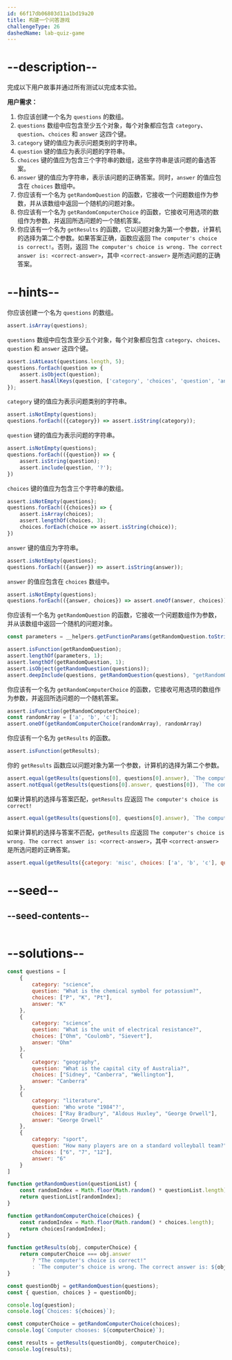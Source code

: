 ```yaml
---
id: 66f17db06803d11a1bd19a20
title: 构建一个问答游戏
challengeType: 26
dashedName: lab-quiz-game
---
```


# --description--

完成以下用户故事并通过所有测试以完成本实验。

**用户需求：**

1. 你应该创建一个名为 `questions` 的数组。
1. `questions` 数组中应包含至少五个对象，每个对象都应包含 `category`、`question`、`choices` 和 `answer` 这四个键。
1. `category` 键的值应为表示问题类别的字符串。
1. `question` 键的值应为表示问题的字符串。
1. `choices` 键的值应为包含三个字符串的数组，这些字符串是该问题的备选答案。
1. `answer` 键的值应为字符串，表示该问题的正确答案。同时，`answer` 的值应包含在 `choices` 数组中。
1. 你应该有一个名为 `getRandomQuestion` 的函数，它接收一个问题数组作为参数，并从该数组中返回一个随机的问题对象。
1. 你应该有一个名为 `getRandomComputerChoice` 的函数，它接收可用选项的数组作为参数，并返回所选问题的一个随机答案。
1. 你应该有一个名为 `getResults` 的函数，它以问题对象为第一个参数，计算机的选择为第二个参数。如果答案正确，函数应返回 `The computer's choice is correct!`。否则，返回 `The computer's choice is wrong. The correct answer is: <correct-answer>`，其中 `<correct-answer>` 是所选问题的正确答案。

# --hints--

你应该创建一个名为 `questions` 的数组。

```js
assert.isArray(questions);
```

`questions` 数组中应包含至少五个对象，每个对象都应包含 `category`、`choices`、`question` 和 `answer` 这四个键。

```js
assert.isAtLeast(questions.length, 5);
questions.forEach(question => {
    assert.isObject(question);
    assert.hasAllKeys(question, ['category', 'choices', 'question', 'answer']);
});
```

`category` 键的值应为表示问题类别的字符串。

```js
assert.isNotEmpty(questions);
questions.forEach(({category}) => assert.isString(category));
```

`question` 键的值应为表示问题的字符串。

```js
assert.isNotEmpty(questions);
questions.forEach(({question}) => {
    assert.isString(question);
    assert.include(question, '?');
})
```

`choices` 键的值应为包含三个字符串的数组。

```js
assert.isNotEmpty(questions);
questions.forEach(({choices}) => {
    assert.isArray(choices);
    assert.lengthOf(choices, 3);
    choices.forEach(choice => assert.isString(choice));
})
```

`answer` 键的值应为字符串。

```js
assert.isNotEmpty(questions);
questions.forEach(({answer}) => assert.isString(answer));
```

`answer` 的值应包含在 `choices` 数组中。

```js
assert.isNotEmpty(questions);
questions.forEach(({answer, choices}) => assert.oneOf(answer, choices));
```

你应该有一个名为 `getRandomQuestion` 的函数，它接收一个问题数组作为参数，并从该数组中返回一个随机的问题对象。

```js
const parameters = __helpers.getFunctionParams(getRandomQuestion.toString());

assert.isFunction(getRandomQuestion);
assert.lengthOf(parameters, 1);
assert.lengthOf(getRandomQuestion, 1);
assert.isObject(getRandomQuestion(questions));
assert.deepInclude(questions, getRandomQuestion(questions), "getRandomQuestion did not return one of the objects inside questions");
```

你应该有一个名为 `getRandomComputerChoice` 的函数，它接收可用选项的数组作为参数，并返回所选问题的一个随机答案。

```js
assert.isFunction(getRandomComputerChoice);
const randomArray = ['a', 'b', 'c'];
assert.oneOf(getRandomComputerChoice(randomArray), randomArray)
```

你应该有一个名为 `getResults` 的函数。

```js
assert.isFunction(getResults);
```

你的 `getResults` 函数应以问题对象为第一个参数，计算机的选择为第二个参数。

```js
assert.equal(getResults(questions[0], questions[0].answer), `The computer's choice is correct!`);
assert.notEqual(getResults(questions[0].answer, questions[0]), `The computer's choice is correct!`);
```

如果计算机的选择与答案匹配，`getResults` 应返回 `The computer's choice is correct!`

```js
assert.equal(getResults(questions[0], questions[0].answer), `The computer's choice is correct!`);
```

如果计算机的选择与答案不匹配，`getResults` 应返回 `The computer's choice is wrong. The correct answer is: <correct-answer>`，其中 `<correct-answer>` 是所选问题的正确答案。

```js
assert.equal(getResults({category: 'misc', choices: ['a', 'b', 'c'], question: "question?", answer: "b"}, "a"), `The computer's choice is wrong. The correct answer is: b`)
```

# --seed--

## --seed-contents--

```js

```

# --solutions--

```js
const questions = [
    {
        category: "science",
        question: "What is the chemical symbol for potassium?",
        choices: ["P", "K", "Pt"],
        answer: "K"
    },
    {
        category: "science",
        question: "What is the unit of electrical resistance?",
        choices: ["Ohm", "Coulomb", "Sievert"],
        answer: "Ohm"
    },
    {
        category: "geography",
        question: "What is the capital city of Australia?",
        choices: ["Sidney", "Canberra", "Wellington"],
        answer: "Canberra"
    },
    {
        category: "literature",
        question: 'Who wrote "1984"?',
        choices: ["Ray Bradbury", "Aldous Huxley", "George Orwell"],
        answer: "George Orwell"
    },
    {
        category: "sport",
        question: "How many players are on a standard volleyball team?",
        choices: ["6", "7", "12"],
        answer: "6"
    }
]

function getRandomQuestion(questionList) {
    const randomIndex = Math.floor(Math.random() * questionList.length);
    return questionList[randomIndex];
}

function getRandomComputerChoice(choices) {
    const randomIndex = Math.floor(Math.random() * choices.length);
    return choices[randomIndex];
}

function getResults(obj, computerChoice) {
    return computerChoice === obj.answer
        ? "The computer's choice is correct!"
        : `The computer's choice is wrong. The correct answer is: ${obj.answer}`;
}

const questionObj = getRandomQuestion(questions);
const { question, choices } = questionObj;

console.log(question);
console.log(`Choices: ${choices}`);

const computerChoice = getRandomComputerChoice(choices);
console.log(`Computer chooses: ${computerChoice}`);

const results = getResults(questionObj, computerChoice);
console.log(results);

```

